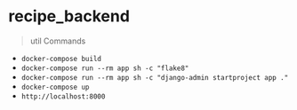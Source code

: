 # recipe_backend

> util Commands

- `docker-compose build`
- `docker-compose run --rm app sh -c "flake8"`
- `docker-compose run --rm app sh -c "django-admin startproject app ."`
- `docker-compose up`
- `http://localhost:8000`

